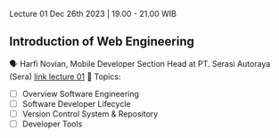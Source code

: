Lecture 01 Dec 26th 2023 | 19.00 - 21.00 WIB
## Introduction of Web Engineering 
🗣️ Harfi Novian, Mobile Developer Section Head at PT. Serasi Autoraya (Sera) 
[link lecture 01](https://youtu.be/SugkbV8gxYU)
📌 Topics:
- [ ] Overview Software Engineering
- [ ] Software Developer Lifecycle
- [ ] Version Control System & Repository
- [ ] Developer Tools
